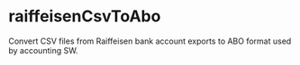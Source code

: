 # raiffeisenCsvToAbo
Convert CSV files from Raiffeisen bank account exports to ABO format used by accounting SW.
